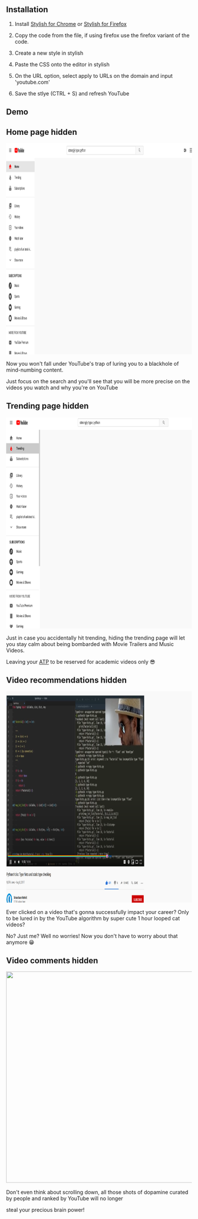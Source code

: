 ## Installation

1. Install [Stylish for Chrome](https://chrome.google.com/webstore/detail/stylish-custom-themes-for/fjnbnpbmkenffdnngjfgmeleoegfcffe?hl=en) or [Stylish for Firefox](https://addons.mozilla.org/en-US/firefox/addon/stylish/)

2. Copy the code from the file, if using firefox use the firefox variant of the code.

3. Create a new style in stylish

4. Paste the CSS onto the editor in stylish

5. On the URL option, select apply to URLs on the domain and input 'youtube.com' 

6. Save the stlye (CTRL + S) and refresh YouTube

## Demo

**Home page hidden**
---
<img src="demo-pics/youtube-homepage-hidden.png" width="1012" height="574">

Now you won't fall under YouTube's trap of luring you to a blackhole of mind-numbing content.

Just focus on the search and you'll see that you will be more precise on the videos you watch and why you're on YouTube



**Trending page hidden**
---
<img src="demo-pics/trending-hidden.png" width="1012" height="574">

Just in case you accidentally hit trending, hiding the trending page will let you stay calm about being bombarded with Movie Trailers and Music Videos.

Leaving your [ATP](https://www.ncbi.nlm.nih.gov/pmc/articles/PMC3257700/) to be reserved for academic videos only 😎


**Video recommendations hidden**
---
<img src="demo-pics/video-recommendations-hidden.png" width="1012" height="574">

Ever clicked on a video that's gonna successfully impact your career? Only to be lured in by the YouTube algorithm by super cute 1 hour looped cat videos?

No? Just me? Well no worries! Now you don't have to worry about that anymore 😁


**Video comments hidden**
---
<img src="demo-pics/comments-hidden.gif" width="1012" height="574">

Don't even think about scrolling down, all those shots of dopamine curated by people and ranked by YouTube will no longer 

steal your precious brain power!
